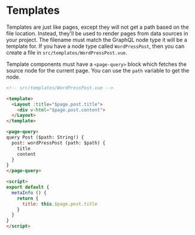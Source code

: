 # Templates

Templates are just like pages, except they will not get a path based on the file
location. Instead, they'll be used to render pages from data sources in your
project. The filename must match the GraphQL node type it will be a template
for. If you have a node type called `WordPressPost`, then you can create a file
in `src/templates/WordPressPost.vue`.

Template components must have a `<page-query>` block which fetches the source node
for the current page. You can use the `path` variable to get the node.

```html
<!-- src/templates/WordPressPost.vue -->

<template>
  <Layout :title="$page.post.title">
    <div v-html="$page.post.content">
  </Layout>
</template>

<page-query>
query Post ($path: String!) {
  post: wordPressPost (path: $path) {
    title
    content
  }
}
</page-query>

<script>
export default {
  metaInfo () {
    return {
      title: this.$page.post.title
    }
  }
}
</script>
```
